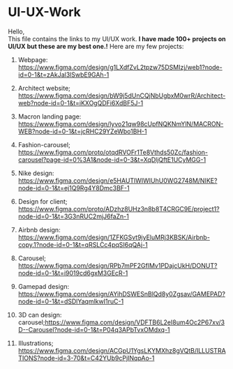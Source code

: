 # UI-UX-Work
Hello,<br>
This file contains the links to my UI/UX work.
<b>I have made 100+ projects on UI/UX but these are my best one.!</b>
Here are my few projects:

1) Webpage:
https://www.figma.com/design/g1LXdfZvL2tpzw75DSMIzj/web1?node-id=0-1&t=zAkJal3lSwbE9GAh-1

2) Architect website;
https://www.figma.com/design/bW9j5dUnCQjNbUgbxM0wrR/Architect-web?node-id=0-1&t=iKXOgQDFi6XdBF5J-1

3) Macron landing page:
https://www.figma.com/design/lyvo21qw98cUpfNQKNmYlN/MACRON-WEB?node-id=0-1&t=jcRHC29YZeWbo1BH-1

4) Fashion-carousel;
https://www.figma.com/proto/otqdRVOFr1Te8Vthds50Zc/fashion-carousel?page-id=0%3A1&node-id=0-3&t=XqDljQftE1UCyMGG-1

5) Nike design:
https://www.figma.com/design/e5HAUTlWIWIUhU0WG2748M/NIKE?node-id=0-1&t=ej1Q9Rg4Y8Dmc3BF-1

6) Design for client; https://www.figma.com/proto/ADzhz8UHz3n8b8T4CRGC9E/project1?node-id=0-1&t=3G3nRUC2mjJ6faZn-1

7) Airbnb design:
https://www.figma.com/design/1ZFKGSvt9jyEluMRj3KBSK/Airbnb-copy.1?node-id=0-1&t=qRSLCc4pqSI6qQAj-1

8) Carousel;
https://www.figma.com/design/RPb7mPF2GflMv1PDajcUkH/DONUT?node-id=0-1&t=i9019cd6gxM3GEcR-1

9) Gamepad design:
https://www.figma.com/design/AYihDSWESnBlQd8y0Zgsav/GAMEPAD?node-id=0-1&t=dSDlYaqmlkwI1ruC-1

10) 3D  can design: carousel;https://www.figma.com/design/VDFTB6L2eI8um4Oc2P67xv/3D--Carousel?node-id=0-1&t=P04q3APbTvxOMdxq-1

11) Illustrations;
https://www.figma.com/design/ACGpU1YgsLKYMXhz8gVQtB/ILLUSTRATIONS?node-id=3-70&t=C42YUb9cPjINqpAo-1
